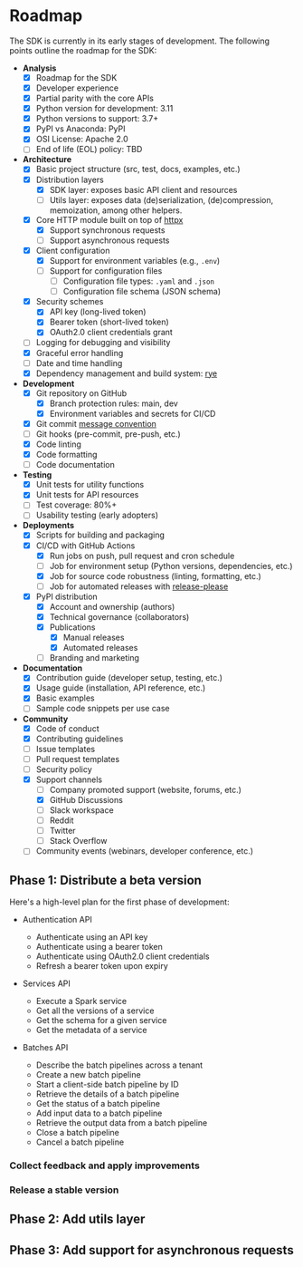 # Roadmap

The SDK is currently in its early stages of development. The following points
outline the roadmap for the SDK:

- **Analysis**
  - [x] Roadmap for the SDK
  - [x] Developer experience
  - [x] Partial parity with the core APIs
  - [x] Python version for development: 3.11
  - [x] Python versions to support: 3.7+
  - [x] PyPI vs Anaconda: PyPI
  - [x] OSI License: Apache 2.0
  - [ ] End of life (EOL) policy: TBD

- **Architecture**
  - [x] Basic project structure (src, test, docs, examples, etc.)
  - [x] Distribution layers
    - [x] SDK layer: exposes basic API client and resources
    - [ ] Utils layer: exposes data (de)serialization, (de)compression, memoization, among other helpers.
  - [x] Core HTTP module built on top of [httpx](https://pypi.org/project/httpx/)
    - [x] Support synchronous requests
    - [ ] Support asynchronous requests
  - [x] Client configuration
    - [x] Support for environment variables (e.g., `.env`)
    - [ ] Support for configuration files
      - [ ] Configuration file types: `.yaml` and `.json`
      - [ ] Configuration file schema (JSON schema)
  - [x] Security schemes
    - [x] API key (long-lived token)
    - [x] Bearer token (short-lived token)
    - [x] OAuth2.0 client credentials grant
  - [ ] Logging for debugging and visibility
  - [x] Graceful error handling
  - [ ] Date and time handling
  - [x] Dependency management and build system: [rye](https://rye.astral.sh/)

- **Development**
  - [x] Git repository on GitHub
    - [x] Branch protection rules: main, dev
    - [x] Environment variables and secrets for CI/CD
  - [x] Git commit [message convention](https://www.conventionalcommits.org/)
  - [ ] Git hooks (pre-commit, pre-push, etc.)
  - [x] Code linting
  - [x] Code formatting
  - [ ] Code documentation

- **Testing**
  - [x] Unit tests for utility functions
  - [x] Unit tests for API resources
  - [ ] Test coverage: 80%+
  - [ ] Usability testing (early adopters)

- **Deployments**
  - [x] Scripts for building and packaging
  - [x] CI/CD with GitHub Actions
    - [x] Run jobs on push, pull request and cron schedule
    - [ ] Job for environment setup (Python versions, dependencies, etc.)
    - [x] Job for source code robustness (linting, formatting, etc.)
    - [ ] Job for automated releases with [release-please](https://github.com/googleapis/release-please-action)

  - [x] PyPI distribution
    - [x] Account and ownership (authors)
    - [x] Technical governance (collaborators)
    - [x] Publications
      - [x] Manual releases
      - [x] Automated releases
    - [ ] Branding and marketing

- **Documentation**
  - [x] Contribution guide (developer setup, testing, etc.)
  - [x] Usage guide (installation, API reference, etc.)
  - [x] Basic examples
  - [ ] Sample code snippets per use case

- **Community**
  - [x] Code of conduct
  - [x] Contributing guidelines
  - [ ] Issue templates
  - [ ] Pull request templates
  - [ ] Security policy
  - [x] Support channels
    - [ ] Company promoted support (website, forums, etc.)
    - [x] GitHub Discussions
    - [ ] Slack workspace
    - [ ] Reddit
    - [ ] Twitter
    - [ ] Stack Overflow
  - [ ] Community events (webinars, developer conference, etc.)

## Phase 1: Distribute a beta version

Here's a high-level plan for the first phase of development:

- Authentication API
  - Authenticate using an API key
  - Authenticate using a bearer token
  - Authenticate using OAuth2.0 client credentials
  - Refresh a bearer token upon expiry

- Services API
  - Execute a Spark service
  - Get all the versions of a service
  - Get the schema for a given service
  - Get the metadata of a service

- Batches API
  - Describe the batch pipelines across a tenant
  - Create a new batch pipeline
  - Start a client-side batch pipeline by ID
  - Retrieve the details of a batch pipeline
  - Get the status of a batch pipeline
  - Add input data to a batch pipeline
  - Retrieve the output data from a batch pipeline
  - Close a batch pipeline
  - Cancel a batch pipeline

### Collect feedback and apply improvements

### Release a stable version

## Phase 2: Add utils layer

## Phase 3: Add support for asynchronous requests
